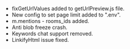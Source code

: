 - fixGetUrlValues added to getUrlPreview.js file.
- New config to set page limit added to ".env".
- m.mentions - rooms_ids added.
- Anti blob freeze crash.
- Keywords chat support removed.
- LinkifyHtml issue fixed.
